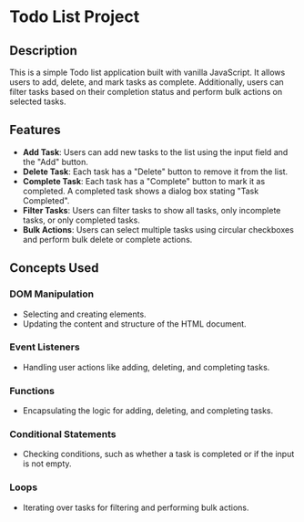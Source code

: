 # Todo List Project

## Description

This is a simple Todo list application built with vanilla JavaScript. It allows users to add, delete, and mark tasks as complete. Additionally, users can filter tasks based on their completion status and perform bulk actions on selected tasks.

## Features

- **Add Task**: Users can add new tasks to the list using the input field and the "Add" button.
- **Delete Task**: Each task has a "Delete" button to remove it from the list.
- **Complete Task**: Each task has a "Complete" button to mark it as completed. A completed task shows a dialog box stating "Task Completed".
- **Filter Tasks**: Users can filter tasks to show all tasks, only incomplete tasks, or only completed tasks.
- **Bulk Actions**: Users can select multiple tasks using circular checkboxes and perform bulk delete or complete actions.

## Concepts Used

### DOM Manipulation
- Selecting and creating elements.
- Updating the content and structure of the HTML document.

### Event Listeners
- Handling user actions like adding, deleting, and completing tasks.

### Functions
- Encapsulating the logic for adding, deleting, and completing tasks.

### Conditional Statements
- Checking conditions, such as whether a task is completed or if the input is not empty.

### Loops
- Iterating over tasks for filtering and performing bulk actions.


